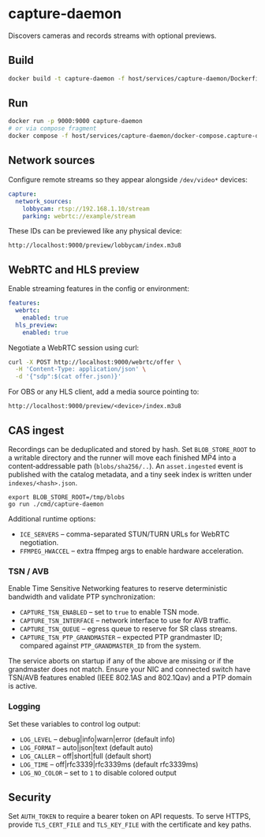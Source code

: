 # capture-daemon

Discovers cameras and records streams with optional previews.

## Build
```bash
docker build -t capture-daemon -f host/services/capture-daemon/Dockerfile .
```

## Run
```bash
docker run -p 9000:9000 capture-daemon
# or via compose fragment
docker compose -f host/services/capture-daemon/docker-compose.capture-daemon.yaml --profile capture-daemon up
```


## Network sources

Configure remote streams so they appear alongside `/dev/video*` devices:

```yaml
capture:
  network_sources:
    lobbycam: rtsp://192.168.1.10/stream
    parking: webrtc://example/stream
```

These IDs can be previewed like any physical device:

```
http://localhost:9000/preview/lobbycam/index.m3u8
```


## WebRTC and HLS preview

Enable streaming features in the config or environment:

```yaml
features:
  webrtc:
    enabled: true
  hls_preview:
    enabled: true
```

Negotiate a WebRTC session using curl:

```bash
curl -X POST http://localhost:9000/webrtc/offer \
  -H 'Content-Type: application/json' \
  -d '{"sdp":$(cat offer.json)}'
```

For OBS or any HLS client, add a media source pointing to:

```
http://localhost:9000/preview/<device>/index.m3u8
```

## CAS ingest

Recordings can be deduplicated and stored by hash. Set `BLOB_STORE_ROOT` to a
writable directory and the runner will move each finished MP4 into a
content‑addressable path (`blobs/sha256/..`). An `asset.ingested` event is
published with the catalog metadata, and a tiny seek index is written under
`indexes/<hash>.json`.

```
export BLOB_STORE_ROOT=/tmp/blobs
go run ./cmd/capture-daemon
```

Additional runtime options:

- `ICE_SERVERS` – comma-separated STUN/TURN URLs for WebRTC negotiation.
- `FFMPEG_HWACCEL` – extra ffmpeg args to enable hardware acceleration.

### TSN / AVB

Enable Time Sensitive Networking features to reserve deterministic bandwidth
and validate PTP synchronization:

- `CAPTURE_TSN_ENABLED` – set to `true` to enable TSN mode.
- `CAPTURE_TSN_INTERFACE` – network interface to use for AVB traffic.
- `CAPTURE_TSN_QUEUE` – egress queue to reserve for SR class streams.
- `CAPTURE_TSN_PTP_GRANDMASTER` – expected PTP grandmaster ID; compared against
  `PTP_GRANDMASTER_ID` from the system.

The service aborts on startup if any of the above are missing or if the
grandmaster does not match. Ensure your NIC and connected switch have TSN/AVB
features enabled (IEEE 802.1AS and 802.1Qav) and a PTP domain is active.

### Logging

Set these variables to control log output:

- `LOG_LEVEL` – debug|info|warn|error (default info)
- `LOG_FORMAT` – auto|json|text (default auto)
- `LOG_CALLER` – off|short|full (default short)
- `LOG_TIME` – off|rfc3339|rfc3339ms (default rfc3339ms)
- `LOG_NO_COLOR` – set to `1` to disable colored output

## Security

Set `AUTH_TOKEN` to require a bearer token on API requests. To serve HTTPS, provide `TLS_CERT_FILE` and `TLS_KEY_FILE` with the certificate and key paths.

